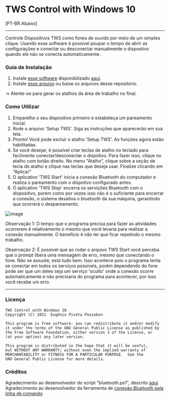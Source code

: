 # TWS Control with Windows 10
[PT-BR Abaixo]

---

Controle Dispositivos TWS como fones de ouvido por meio de um simples clique.
Usando esse software é possível poupar o tempo de abrir as configurações e conectar ou desconectar manualmente o dispostivo quando ele não se conecta automaticamente.

### Guia de Instalação

1. Instale [esse software](https://bluetoothinstaller.com/bluetooth-command-line-tools/BluetoothCLTools-1.2.0.56.exe) disponibilizado [aqui](https://bluetoothinstaller.com/bluetooth-command-line-tools).
2. Instale [esse arquivo](https://github.com/Eugenio-Pozzobon/TWS-DEVICE-CONTROL---WINDOWS10/raw/master/Output/twsControl_installer.exe) ou baixe os arquivos desse repositório.

-> Atente-se para gerar os atalhos da área de trabalho no final.

### Como Utilizar

1. Emparelhe o seu dispositivo primeiro e estabeleça um pareamento inicial.
2. Rode o arquivo 'Setup TWS'. Siga as instruções que aparecerão em sua tela.
3. Pronto! Você pode excluir o atalho 'Setup TWS'. As funções agora estão habilitadas.
4. Se você desejar, é possível criar teclas de atalho no teclado para facilmente conectar/desconectar o dispotivo. 
Para fazer isso, clique no atalho com botão direito. No menu "Atalho", clique sobre a seção de tecla de atalho e clique nas teclas que deseja usar. Finalize clicando em "Aplicar"
5. O aplicativo 'TWS Start' inicia a conexão Bluetooth do computador e realiza o pareamento com o dispotivo configurado antes.
6. O aplicativo 'TWS Stop' encerra os servições Bluetooth com o dispositivo, porém como por vezes isso não é o suficiente para encerrar a conexão, o sistema desativa o bluetooth da sua máquina, garantindo que ocorrerá o despareamento. 

![image](https://user-images.githubusercontent.com/57693382/114294423-e42d7400-9a74-11eb-9548-80e3c2008891.png)

Observação 1: O tempo que o programa precisa para fazer as atividades ocorrerem é relativamente o mesmo que você levaria para realizar a conexão manualmente. O benefício é não ter que ficar repetindo o mesmo trabalho.

Observação 2: É possível que ao rodar o arquivo TWS Start você perceba que o prompt libera uma mensagem de erro, mesmo que conectando o fone. Não se assuste, está tudo bem. Isso acontece pois o programa tenta se conectar em todos os serviços possívels, porém dependendo do fone pode ser que um deles seja um serviço 'oculto' onde a conexão ocorre automaticamente e não precisaria do programa para acontecer, por isso você recebe um erro.

---

### Licença

    TWS Control with Windows 10
    Copyright (C) 2021  Eugênio Piveta Pozzobon

    This program is free software: you can redistribute it and/or modify
    it under the terms of the GNU General Public License as published by
    the Free Software Foundation, either version 3 of the License, or
    (at your option) any later version.

    This program is distributed in the hope that it will be useful,
    but WITHOUT ANY WARRANTY; without even the implied warranty of
    MERCHANTABILITY or FITNESS FOR A PARTICULAR PURPOSE.  See the
    GNU General Public License for more details.

### Créditos

Agradecimento ao desenvolvedor do script "bluetooth.ps1", descrito [aqui](https://superuser.com/a/1293303/1296346)
Agradecimento ao desenvolvedor da ferramenta de [conexão Bluetooth pela linha de comando](https://bluetoothinstaller.com/bluetooth-command-line-tools/)





